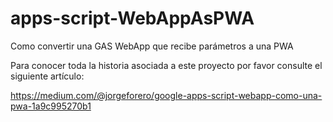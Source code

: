 # apps-script-WebAppAsPWA
Como convertir una GAS WebApp que recibe parámetros a una PWA

Para conocer toda la historia asociada a este proyecto por favor consulte el siguiente artículo: 

https://medium.com/@jorgeforero/google-apps-script-webapp-como-una-pwa-1a9c995270b1
